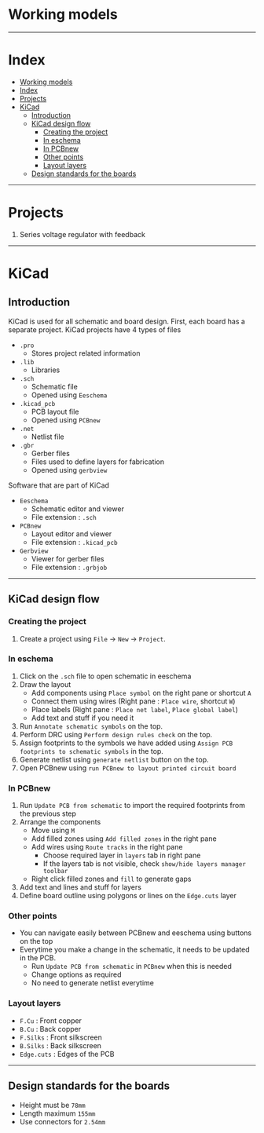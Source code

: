 # Working models

---

# Index
- [Working models](#working-models)
- [Index](#index)
- [Projects](#projects)
- [KiCad](#kicad)
  - [Introduction](#introduction)
  - [KiCad design flow](#kicad-design-flow)
    - [Creating the project](#creating-the-project)
    - [In eschema](#in-eschema)
    - [In PCBnew](#in-pcbnew)
    - [Other points](#other-points)
    - [Layout layers](#layout-layers)
  - [Design standards for the boards](#design-standards-for-the-boards)

---

# Projects

1) Series voltage regulator with feedback

---

# KiCad

## Introduction

KiCad is used for all schematic and board design. First, each board has a separate project. KiCad projects have 4 types of files 
- ```.pro```
  - Stores project related information
- ```.lib```
  - Libraries
- ```.sch```
  - Schematic file
  - Opened using ```Eeschema```
- ```.kicad_pcb```
  - PCB layout file
  - Opened using ```PCBnew```
- ```.net```
  - Netlist file
- ```.gbr```
  - Gerber files
  - Files used to define layers for fabrication
  - Opened using ```gerbview```

Software that are part of KiCad
- ```Eeschema```
  - Schematic editor and viewer
  - File extension : ```.sch```
- ```PCBnew```
  - Layout editor and viewer
  - File extension : ```.kicad_pcb```
- ```Gerbview```
  - Viewer for gerber files
  - File extension : ```.grbjob```

---

## KiCad design flow

### Creating the project
1) Create a project using ```File``` -> ```New``` -> ```Project```. 

### In eschema

1) Click on the ```.sch``` file to open schematic in eeschema
2) Draw the layout
    - Add components using ```Place symbol``` on the right pane or shortcut ```A```
    - Connect them using wires (Right pane : ```Place wire```, shortcut ```W```)
    - Place labels (Right pane : ```Place net label```, ```Place global label```)
    - Add text and stuff if you need it
3) Run ```Annotate schematic symbols``` on the top.
4) Perform DRC using ```Perform design rules check``` on the top.
5) Assign footprints to the symbols we have added using ```Assign PCB footprints to schematic symbols``` in the top.
6) Generate netlist using ```generate netlist``` button on the top.
7) Open PCBnew using ```run PCBnew to layout printed circuit board```

### In PCBnew

1) Run ```Update PCB from schematic``` to import the required footprints from the previous step
2) Arrange the components
     - Move using ```M```
     - Add filled zones using ```Add filled zones``` in the right pane
     - Add wires using ```Route tracks``` in the right pane 
       - Choose required layer in ```layers``` tab in right pane
       - If the layers tab is not visible, check ```show/hide layers manager toolbar```
     - Right click filled zones and ```fill``` to generate gaps
3) Add text and lines and stuff for layers
4) Define board outline using polygons or lines on the ```Edge.cuts``` layer

### Other points

- You can navigate easily between PCBnew and eeschema using buttons on the top
- Everytime you make a change in the schematic, it needs to be updated in the PCB. 
  - Run ```Update PCB from schematic``` in ```PCBnew``` when this is needed 
  - Change options as required
  - No need to generate netlist everytime

### Layout layers

- ```F.Cu``` : Front copper
- ```B.Cu``` : Back copper
- ```F.Silks``` : Front silkscreen
- ```B.Silks``` : Back silkscreen
- ```Edge.cuts``` : Edges of the PCB

---

## Design standards for the boards

- Height must be ```78mm```
- Length maximum ```155mm```
- Use connectors for ```2.54mm```

